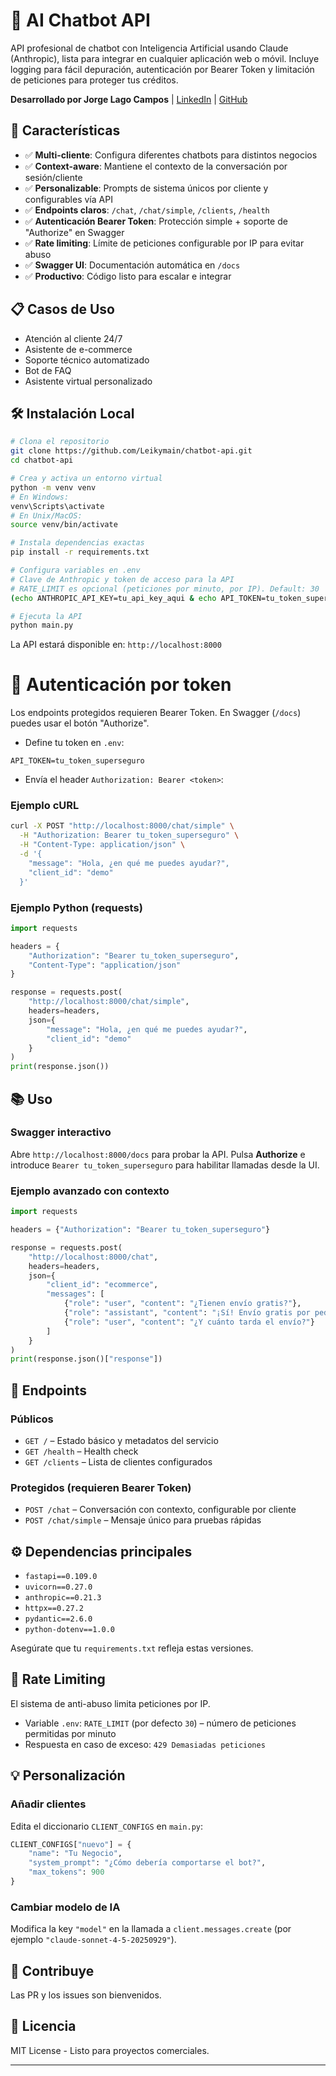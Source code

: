 # 🤖 AI Chatbot API

API profesional de chatbot con Inteligencia Artificial usando Claude (Anthropic), lista para integrar en cualquier aplicación web o móvil. Incluye logging para fácil depuración, autenticación por Bearer Token y limitación de peticiones para proteger tus créditos.

**Desarrollado por Jorge Lago Campos** | [LinkedIn](https://www.linkedin.com/in/jorge-lago-campos/) | [GitHub](https://github.com/Leikymain)

## 🚀 Características

- ✅ **Multi-cliente**: Configura diferentes chatbots para distintos negocios
- ✅ **Context-aware**: Mantiene el contexto de la conversación por sesión/cliente
- ✅ **Personalizable**: Prompts de sistema únicos por cliente y configurables vía API
- ✅ **Endpoints claros**: `/chat`, `/chat/simple`, `/clients`, `/health`
- ✅ **Autenticación Bearer Token**: Protección simple + soporte de "Authorize" en Swagger
- ✅ **Rate limiting**: Límite de peticiones configurable por IP para evitar abuso
- ✅ **Swagger UI**: Documentación automática en `/docs`
- ✅ **Productivo**: Código listo para escalar e integrar

## 📋 Casos de Uso

- Atención al cliente 24/7
- Asistente de e-commerce
- Soporte técnico automatizado
- Bot de FAQ
- Asistente virtual personalizado

## 🛠️ Instalación Local

```bash
# Clona el repositorio
git clone https://github.com/Leikymain/chatbot-api.git
cd chatbot-api

# Crea y activa un entorno virtual
python -m venv venv
# En Windows:
venv\Scripts\activate
# En Unix/MacOS:
source venv/bin/activate

# Instala dependencias exactas
pip install -r requirements.txt

# Configura variables en .env
# Clave de Anthropic y token de acceso para la API
# RATE_LIMIT es opcional (peticiones por minuto, por IP). Default: 30
(echo ANTHROPIC_API_KEY=tu_api_key_aqui & echo API_TOKEN=tu_token_superseguro & echo RATE_LIMIT=30) > .env

# Ejecuta la API
python main.py
```

La API estará disponible en: `http://localhost:8000`

# 🔐 Autenticación por token

Los endpoints protegidos requieren Bearer Token. En Swagger (`/docs`) puedes usar el botón "Authorize".

- Define tu token en `.env`:
```env
API_TOKEN=tu_token_superseguro
```

- Envía el header `Authorization: Bearer <token>`:

### Ejemplo cURL
```bash
curl -X POST "http://localhost:8000/chat/simple" \
  -H "Authorization: Bearer tu_token_superseguro" \
  -H "Content-Type: application/json" \
  -d '{
    "message": "Hola, ¿en qué me puedes ayudar?",
    "client_id": "demo"
  }'
```

### Ejemplo Python (requests)
```python
import requests

headers = {
    "Authorization": "Bearer tu_token_superseguro",
    "Content-Type": "application/json"
}

response = requests.post(
    "http://localhost:8000/chat/simple",
    headers=headers,
    json={
        "message": "Hola, ¿en qué me puedes ayudar?",
        "client_id": "demo"
    }
)
print(response.json())
```

## 📚 Uso

### Swagger interactivo

Abre `http://localhost:8000/docs` para probar la API. Pulsa **Authorize** e introduce `Bearer tu_token_superseguro` para habilitar llamadas desde la UI.

### Ejemplo avanzado con contexto

```python
import requests

headers = {"Authorization": "Bearer tu_token_superseguro"}

response = requests.post(
    "http://localhost:8000/chat",
    headers=headers,
    json={
        "client_id": "ecommerce",
        "messages": [
            {"role": "user", "content": "¿Tienen envío gratis?"},
            {"role": "assistant", "content": "¡Sí! Envío gratis por pedidos mayores a 50€."},
            {"role": "user", "content": "¿Y cuánto tarda el envío?"}
        ]
    }
)
print(response.json()["response"])
```

## 🎯 Endpoints

### Públicos
- `GET /` – Estado básico y metadatos del servicio
- `GET /health` – Health check
- `GET /clients` – Lista de clientes configurados

### Protegidos (requieren Bearer Token)
- `POST /chat` – Conversación con contexto, configurable por cliente
- `POST /chat/simple` – Mensaje único para pruebas rápidas

## ⚙️ Dependencias principales

- `fastapi==0.109.0`
- `uvicorn==0.27.0`
- `anthropic==0.21.3`
- `httpx==0.27.2`
- `pydantic==2.6.0`
- `python-dotenv==1.0.0`

Asegúrate que tu `requirements.txt` refleja estas versiones.

## 🚦 Rate Limiting

El sistema de anti-abuso limita peticiones por IP.
- Variable `.env`: `RATE_LIMIT` (por defecto `30`) – número de peticiones permitidas por minuto
- Respuesta en caso de exceso: `429 Demasiadas peticiones`

## 💡 Personalización

### Añadir clientes

Edita el diccionario `CLIENT_CONFIGS` en `main.py`:
```python
CLIENT_CONFIGS["nuevo"] = {
    "name": "Tu Negocio",
    "system_prompt": "¿Cómo debería comportarse el bot?",
    "max_tokens": 900
}
```

### Cambiar modelo de IA

Modifica la key `"model"` en la llamada a `client.messages.create` (por ejemplo `"claude-sonnet-4-5-20250929"`).

## 🤝 Contribuye

Las PR y los issues son bienvenidos.

## 📄 Licencia

MIT License - Listo para proyectos comerciales.

---
